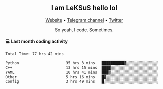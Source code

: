 <h2 align="center">I am LeKSuS hello lol</h2>
<div align="center">
  <a href="https://leksus.net">Website</a> •
  <a href="https://t.me/leksus_was_here">Telegram channel</a> •
  <a href="https://twitter.com/___LeKSuS___">Twitter</a>
</div>
<p align="center">So yeah, I code. Sometimes.</p>

#### :computer: Last month coding activity
<!--START_SECTION:waka-->

```txt
Total Time: 77 hrs 42 mins

Python                     35 hrs 3 mins   ██████████▓░░░░░░░░░░░░░░   42.25 %
C++                        13 hrs 15 mins  ████░░░░░░░░░░░░░░░░░░░░░   15.98 %
YAML                       10 hrs 41 mins  ███▒░░░░░░░░░░░░░░░░░░░░░   12.89 %
Other                      5 hrs 16 mins   █▓░░░░░░░░░░░░░░░░░░░░░░░   06.36 %
Config                     3 hrs 49 mins   █░░░░░░░░░░░░░░░░░░░░░░░░   04.60 %
```

<!--END_SECTION:waka-->

<!-- flag{4_l0t_0f_1nter35t1ng_th1ng5_4r3_1n_publ1c_d0m41n} -->
